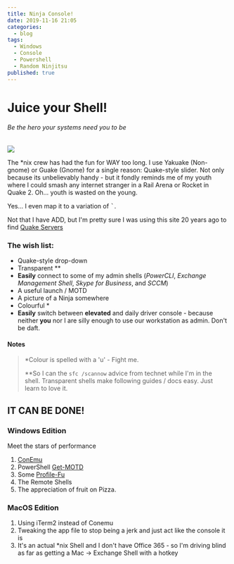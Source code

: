 ```yaml
---
title: Ninja Console!
date: 2019-11-16 21:05
categories:
  - blog
tags:
  - Windows
  - Console
  - Powershell
  - Random Ninjitsu
published: true
---
```


# Juice your Shell!

###### Be the hero your systems need you to be
![](images/2019-11-17-14-05-46.png)

The *nix crew has had the fun for WAY too long.  I use Yakuake (Non-gnome) or Guake (Gnome) for a single reason:  Quake-style slider.  Not only because its unbelievably handy - but it fondly reminds me of my youth where I could smash any internet stranger in a Rail Arena or Rocket in Quake 2.  Oh... youth is wasted on the young. 

Yes... I even map it to a variation of <kbd>`</kbd>.  

Not that I have ADD, but I'm pretty sure I was using this site 20 years ago to find [Quake Servers](http://q2servers.com/)



### The wish list: 

* Quake-style drop-down
* Transparent **
* **Easily** connect to some of my admin shells (*PowerCLI*, *Exchange Management Shell*, *Skype for Business*, and *SCCM*)
* A useful launch / MOTD
* A picture of a Ninja somewhere
* Colourful *
* **Easily** switch between 
**elevated** and daily driver console - because neither **you** nor I are silly enough to use our workstation as admin.  Don't be daft. 

#### Notes
> *Colour is spelled with a 'u' - Fight me.
> 
> **So I can the `sfc /scannow` advice from technet while I'm in the shell.  Transparent shells make following guides / docs easy.  Just learn to love it.

## IT CAN BE DONE!

### Windows Edition

Meet the stars of performance 
1. [ConEmu](https://conemu.github.io/)
2. PowerShell [Get-MOTD](https://github.com/mmillar-bolis/ps-motd)
3. Some [Profile-Fu](http://q2servers.com/)
4. The Remote Shells
5. The appreciation of fruit on Pizza.

### MacOS Edition

1. Using iTerm2 instead of Conemu
2. Tweaking the app file to stop being a jerk and just act like the console it is
3. It's an actual *nix Shell and I don't have Office 365 - so I'm driving blind as far as getting a Mac -> Exchange Shell with a hotkey


